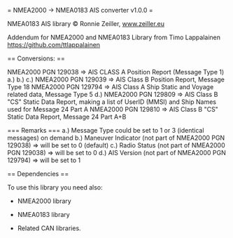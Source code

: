 = NMEA2000 -> NMEA0183 AIS converter  v1.0.0 =


NMEA0183  AIS library © Ronnie Zeiller, www.zeiller.eu

Addendum for NMEA2000 and NMEA0183 Library from Timo Lappalainen https://github.com/ttlappalainen


== Conversions: ==

NMEA2000 PGN 129038 => AIS CLASS A Position Report (Message Type 1) a.) b.) c.)
NMEA2000 PGN 129039 => AIS Class B Position Report, Message Type 18
NMEA2000 PGN 129794 => AIS Class A Ship Static and Voyage related data, Message Type 5 d.)
NMEA2000 PGN 129809 => AIS Class B "CS" Static Data Report, making a list of UserID (MMSI) and Ship Names used for Message 24 Part A
NMEA2000 PGN 129810 => AIS Class B "CS" Static Data Report, Message 24 Part A+B

=== Remarks ===
a.) Message Type could be set to 1 or 3 (identical messages) on demand
b.) Maneuver Indicator (not part of NMEA2000 PGN 129038) => will be set to 0 (default)
c.) Radio Status (not part of NMEA2000 PGN 129038) => will be set to 0
d.) AIS Version (not part of NMEA2000 PGN 129794) => will be set to 1

== Dependencies ==

To use this library you need also:

   - NMEA2000 library

   - NMEA0183 library

   - Related CAN libraries.
